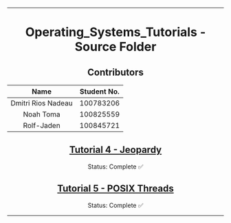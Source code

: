 <hr>
<div align="center">

# Operating_Systems_Tutorials - Source Folder

## Contributors

| Name | Student No. |
|:---:|:---:|
| Dmitri Rios Nadeau | 100783206 |
| Noah Toma | 100825559 |
| Rolf-Jaden | 100845721 |

## [Tutorial 4 - Jeopardy](/Tutorial_4)
Status: Complete ✅

## [Tutorial 5 - POSIX Threads](/Tutorial_5)
Status: Complete ✅

</div>
<hr>

